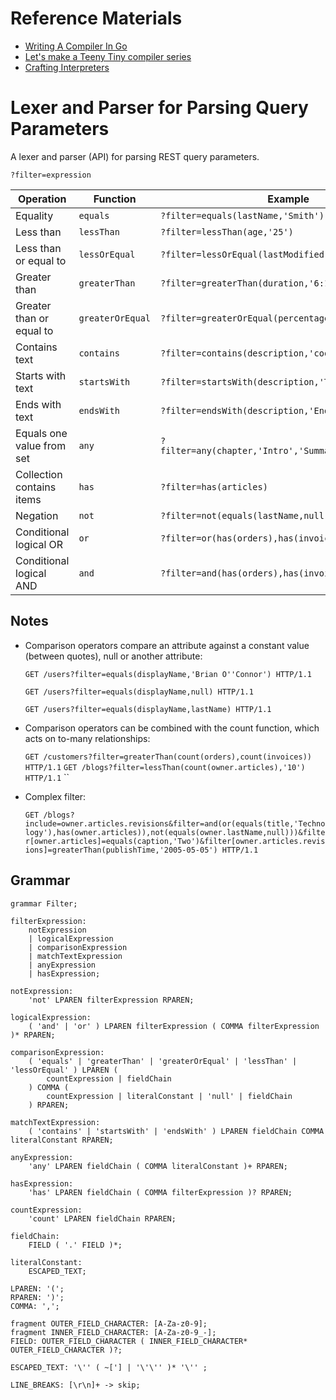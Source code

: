 # Reference Materials
* [Writing A Compiler In Go](https://compilerbook.com/)
* [Let's make a Teeny Tiny compiler series](https://austinhenley.com/blog/teenytinycompiler1.html)
* [Crafting Interpreters](https://craftinginterpreters.com/)

# Lexer and Parser for Parsing Query Parameters

A lexer and parser (API) for parsing REST query parameters.

`?filter=expression`

| Operation                         | 	Function         | Example                                               |
|-----------------------------------|-------------------|-------------------------------------------------------|
| Equality                          | `equals`	           | `?filter=equals(lastName,'Smith')`                      |
| Less than                         | `lessThan`          | 	`?filter=lessThan(age,'25')`                           |
| Less than or equal to             | `lessOrEqual`	      | `?filter=lessOrEqual(lastModified,'2001-01-01')`        |
| Greater than                      | `greaterThan`       | 	`?filter=greaterThan(duration,'6:12:14')`              |
| Greater than or equal to	         | `greaterOrEqual`	   | `?filter=greaterOrEqual(percentage,'33.33')`            
| Contains text                     | `contains`          | 	`?filter=contains(description,'cooking')`              |
| Starts with text                  | `startsWith`	       | `?filter=startsWith(description,'The')`                 
| Ends with                 text    | `endsWith`          | 		`?filter=endsWith(description,'End')`                 |
| Equals one   value       from set | `any`               | 		`?filter=any(chapter,'Intro','Summary','Conclusion')` |
| Collection contains  items        | `has`               | 		`?filter=has(articles)`                               |
| Negation                          | `not`             	 | `?filter=not(equals(lastName,null))`                    |
| Conditional logical OR            | `or`                | `?filter=or(has(orders),has(invoices))`                 |
| Conditional logical AND           | `and`               | 		`?filter=and(has(orders),has(invoices))`              |

## Notes 
* Comparison operators compare an attribute against a constant value (between quotes), null or another attribute:
  
  `GET /users?filter=equals(displayName,'Brian O''Connor') HTTP/1.1`

  `GET /users?filter=equals(displayName,null) HTTP/1.1`

  `GET /users?filter=equals(displayName,lastName) HTTP/1.1`
* Comparison operators can be combined with the count function, which acts on to-many relationships:
    
  `GET /customers?filter=greaterThan(count(orders),count(invoices)) HTTP/1.1`
  `GET /blogs?filter=lessThan(count(owner.articles),'10') HTTP/1.1`
  ``
* Complex filter:
  
  `GET /blogs?include=owner.articles.revisions&filter=and(or(equals(title,'Technology'),has(owner.articles)),not(equals(owner.lastName,null)))&filter[owner.articles]=equals(caption,'Two')&filter[owner.articles.revisions]=greaterThan(publishTime,'2005-05-05') HTTP/1.1`  



## Grammar

```
grammar Filter;

filterExpression:
    notExpression
    | logicalExpression
    | comparisonExpression
    | matchTextExpression
    | anyExpression
    | hasExpression;

notExpression:
    'not' LPAREN filterExpression RPAREN;

logicalExpression:
    ( 'and' | 'or' ) LPAREN filterExpression ( COMMA filterExpression )* RPAREN;

comparisonExpression:
    ( 'equals' | 'greaterThan' | 'greaterOrEqual' | 'lessThan' | 'lessOrEqual' ) LPAREN (
        countExpression | fieldChain
    ) COMMA (
        countExpression | literalConstant | 'null' | fieldChain
    ) RPAREN;

matchTextExpression:
    ( 'contains' | 'startsWith' | 'endsWith' ) LPAREN fieldChain COMMA literalConstant RPAREN;

anyExpression:
    'any' LPAREN fieldChain ( COMMA literalConstant )+ RPAREN;

hasExpression:
    'has' LPAREN fieldChain ( COMMA filterExpression )? RPAREN;

countExpression:
    'count' LPAREN fieldChain RPAREN;

fieldChain:
    FIELD ( '.' FIELD )*;

literalConstant:
    ESCAPED_TEXT;

LPAREN: '(';
RPAREN: ')';
COMMA: ',';

fragment OUTER_FIELD_CHARACTER: [A-Za-z0-9];
fragment INNER_FIELD_CHARACTER: [A-Za-z0-9_-];
FIELD: OUTER_FIELD_CHARACTER ( INNER_FIELD_CHARACTER* OUTER_FIELD_CHARACTER )?;

ESCAPED_TEXT: '\'' ( ~['] | '\'\'' )* '\'' ;

LINE_BREAKS: [\r\n]+ -> skip;
```
